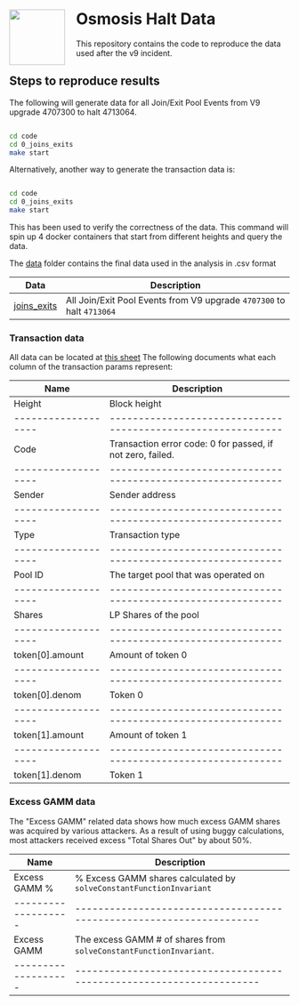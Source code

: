 <h1>
    <img src="https://docs.osmosis.zone/img/osmologo.svg" align="left" width="100" style="margin-right: 20px"/>
    Osmosis Halt Data
</h1>

This repository contains the code to reproduce the data used after the v9 incident.

## Steps to reproduce results

The following will generate data for all Join/Exit Pool Events from V9 upgrade 4707300 to halt 4713064.

```sh

cd code
cd 0_joins_exits
make start

```

Alternatively, another way to generate the transaction data is:

```sh

cd code
cd 0_joins_exits
make start

```

This has been used to verify the correctness of the data. 
This command will spin up 4 docker containers that start from different heights and query the data.


The [data](./data/) folder contains the final data used in the analysis in .csv format

| Data                                    | Description                                                           |
|-----------------------------------------|-----------------------------------------------------------------------|
| [joins_exits](./data/0_joins_exits.csv) | All Join/Exit Pool Events from V9 upgrade `4707300` to halt `4713064` |

### Transaction data

All data can be located at [this sheet](https://docs.google.com/spreadsheets/d/15aQWKFAZw07qVTvI8nZj1owiLLFVPP6ez9XnSKwmKXE/edit#gid=1966763120)
The following documents what each column of the transaction params represent: 

| Name              | Description                                                |
|-------------------|------------------------------------------------------------|
| Height            | Block height                                               |
|-------------------|------------------------------------------------------------|
| Code              | Transaction error code: 0 for passed, if not zero, failed. |
|-------------------|------------------------------------------------------------|
| Sender            | Sender address                                             |
|-------------------|------------------------------------------------------------|
| Type              | Transaction type                                           |
|-------------------|------------------------------------------------------------|
| Pool ID           | The target pool that was operated on                       |
|-------------------|------------------------------------------------------------|
| Shares            | LP Shares of the pool                                      |
|-------------------|------------------------------------------------------------|
| token[0].amount   | Amount of token 0                                          |
|-------------------|------------------------------------------------------------|
| token[0].denom    | Token 0                                                    |
|-------------------|------------------------------------------------------------|
| token[1].amount   | Amount of token 1                                          |
|-------------------|------------------------------------------------------------|
| token[1].denom    | Token 1                                                    |


### Excess GAMM data

The "Excess GAMM" related data shows how much excess GAMM shares was acquired by various attackers.
As a result of using buggy calculations, most attackers received excess "Total Shares Out" by about 50%.

| Name              | Description                                                        |
|-------------------|--------------------------------------------------------------------|
| Excess GAMM %     | % Excess GAMM shares calculated by `solveConstantFunctionInvariant`|
|-------------------|--------------------------------------------------------------------|
| Excess GAMM       | The excess GAMM # of shares from `solveConstantFunctionInvariant`. |
|-------------------|--------------------------------------------------------------------|